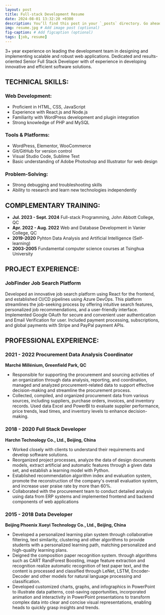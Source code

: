 ```yaml
---
layout: post
title: Full-stack Development Resume
date: 2024-08-01 13:32:20 +0300
description: You’ll find this post in your `_posts` directory. Go ahead and edit it and re-build the site to see your changes. # Add post description (optional)
img: resume.jpg # Add image post (optional)
fig-caption: # Add figcaption (optional)
tags: [job, resume]
---
```

3+ year experience on leading the development team in designing and implementing scalable and robust web applications. Dedicated and results-oriented Senior Full Stack Developer with of experience in developing innovative and efficient software solutions. 

## TECHNICAL SKILLS:
### Web Development:

- Proficient in HTML, CSS, JavaScript
- Experience with React.js and Node.js
- Familiarity with WordPress development and plugin integration
- Strong knowledge of PHP and MySQL

### Tools & Platforms:
- WordPress, Elementor, WooCommerce
- Git/GitHub for version control
- Visual Studio Code, Sublime Text
- Basic understanding of Adobe Photoshop and Illustrator for web design

### Problem-Solving:
- Strong debugging and troubleshooting skills
- Ability to research and learn new technologies independently

## COMPLEMENTARY TRAINING:
- **Jul. 2023 - Sept. 2024** Full-stack Programming, John Abbott College, QC
- **Apr. 2022 - Aug. 2022** Web and Database Development in Vanier College, QC
- **2019-2020** Pyhton Data Analysis and Artificial Intelligence (Self-learning)
- **2003-2005** Fundamental computer science courses at Tsinghua University

## PROJECT EXPERIENCE:
### JobFinder Job Search Platform
Developed an innovative job search platform using React for the frontend, and established CI/CD pipelines using Azure DevOps. This platform streamlines the job-seeking process by offering intuitive search features, personalized job recommendations, and a user-friendly interface. Implemented Google OAuth for secure and convenient user authentication and Email Verification for user. Included payment processing, subscriptions, and global payments with Stripe and PayPal payment APIs. 

## PROFESSIONAL EXPERIENCE:
### **2021 - 2022** Procurement Data Analysis Coordinator
**Marché Millénium, Greenfield Park, QC**

- Responsible for supporting the procurement and sourcing activities of an organization through data analysis, reporting, and coordination, managed and analyzed procurement-related data to support effective decision-making and streamline the procurement process.
- Collected, compiled, and organized procurement data from various sources, including suppliers, purchase orders, invoices, and inventory records. Used data Excel and PowerBI to evaluate supplier performance, price trends, lead times, and inventory levels to enhance decision-making.


### **2018 - 2020** Full Stack Developer
**Harchn Technology Co., Ltd., Beijing, China**
- Worked closely with clients to understand their requirements and develop software solutions.
- Reorganized project processes, analyze the data of design documents models, extract artificial and automatic features through a given data set, and establish a learning model with Python.
- Established recommendation algorithm index and evaluation system, promote the reconstruction of the company's overall evaluation system, and increase user praise rate by more than 60%.
- Collaborated with the procurement team to conduct detailed analysis using data from ERP systems and implemented frontend and backend components of web applications 

### **2015 - 2018** Data Developer
**Beijing Phoenix Xueyi Technology Co., Ltd., Beijing, China**
- Developed a personalized learning plan system through collaborative filtering, text similarity, clustering and other algorithms to provide students with a personalized learning path, matching personalized and high-quality learning plans.
- Deigned the composition paper recognition system. through algorithms such as CART RandForest Boosting, image feature extraction and recognition realize automatic recognition of test paper text, and the content is processed and classified through LeNet, LSTM, Encoder-Decoder and other models for natural language processing and classification.
- Developed customized charts, graphs, and infographics in PowerPoint to illustrate data patterns, cost-saving opportunities, incorporated animation and interactivity in PowerPoint presentations to transform complex data into clear and concise visual representations, enabling heads to quickly grasp insights and trends.
